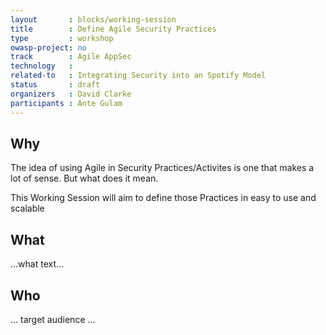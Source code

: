 ```yaml
---
layout       : blocks/working-session
title        : Define Agile Security Practices
type         : workshop
owasp-project: no
track        : Agile AppSec
technology   :
related-to   : Integrating Security into an Spotify Model
status       : draft
organizers   : David Clarke
participants : Ante Gulam
---
```


## Why

The idea of using Agile in Security Practices/Activites is one that makes a lot of sense. But what does it mean.

This Working Session will aim to define those Practices in easy to use and scalable

## What

...what text...

## Who

... target audience ...